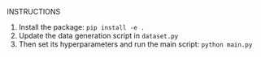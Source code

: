INSTRUCTIONS
1. Install the package: `pip install -e .`
2. Update the data generation script in `dataset.py`
3. Then set its hyperparameters and run the main script: `python main.py`
